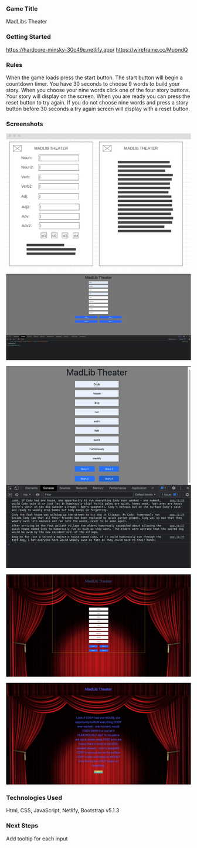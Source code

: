 ### Game Title
MadLibs Theater

### Getting Started
https://hardcore-minsky-30c49e.netlify.app/
https://wireframe.cc/MuondQ

### Rules ###
When the game loads press the start button. The start button will begin a countdown timer. You have 30 seconds to choose 9 words to build your story. When you choose your nine words click one of the four story buttons. Your story will display on the screen. When you are ready you can press the reset button to try again. If you do not choose nine words and press a story button before 30 seconds a try again screen will display with a reset button.

### Screenshots
![Wireframe for project](assets/Screen%20Shot%202022-02-10%20at%208.34.08%20PM.png?raw=true)

![First screenshot of Madlibs](assets/Screen%20Shot%202022-02-11%20at%203.11.37%20PM.png?raw=true)

![Updated screenshot of Madlibs](assets/Screen%20Shot%202022-02-13%20at%202.00.15%20PM.png)

![Updated screenshot of MadLibs](assets/Screen%20Shot%202022-02-14%20at%2011.35.45%20AM.png)

![Updated screenshot of Madlibs](assets/Screen%20Shot%202022-02-14%20at%202.47.06%20PM.png)
### Technologies Used
Html, CSS, JavaScript, Netlify, Bootstrap v5.1.3

### Next Steps
Add tooltip for each input